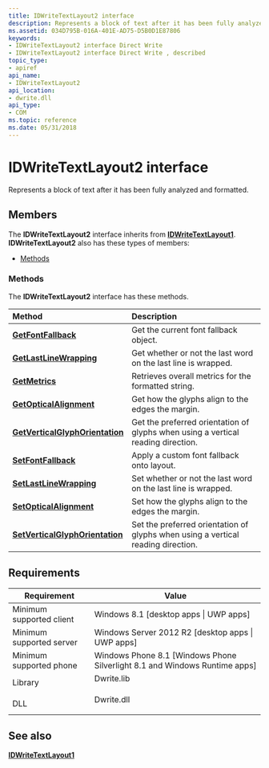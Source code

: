 ```yaml
---
title: IDWriteTextLayout2 interface
description: Represents a block of text after it has been fully analyzed and formatted.
ms.assetid: 034D795B-016A-401E-AD75-D5B0D1E87806
keywords:
- IDWriteTextLayout2 interface Direct Write
- IDWriteTextLayout2 interface Direct Write , described
topic_type:
- apiref
api_name:
- IDWriteTextLayout2
api_location:
- dwrite.dll
api_type:
- COM
ms.topic: reference
ms.date: 05/31/2018
---
```


# IDWriteTextLayout2 interface

Represents a block of text after it has been fully analyzed and formatted.

## Members

The **IDWriteTextLayout2** interface inherits from [**IDWriteTextLayout1**](/windows/win32/api/dwrite_1/nn-dwrite_1-idwritetextlayout1). **IDWriteTextLayout2** also has these types of members:

-   [Methods](#methods)

### Methods

The **IDWriteTextLayout2** interface has these methods.



| Method                                                                                | Description                                                                                 |
|:--------------------------------------------------------------------------------------|:--------------------------------------------------------------------------------------------|
| [**GetFontFallback**](/windows/win32/api/dwrite_2/nf-dwrite_2-idwritetextlayout2-getfontfallback)                         | Get the current font fallback object. <br/>                                           |
| [**GetLastLineWrapping**](/windows/win32/api/dwrite_2/nf-dwrite_2-idwritetextlayout2-getlastlinewrapping)                 | Get whether or not the last word on the last line is wrapped.<br/>                    |
| [**GetMetrics**](idwritetextlayout2-getmetrics.md)                                   | Retrieves overall metrics for the formatted string. <br/>                             |
| [**GetOpticalAlignment**](/windows/win32/api/dwrite_2/nf-dwrite_2-idwritetextlayout2-getopticalalignment)                 | Get how the glyphs align to the edges the margin. <br/>                               |
| [**GetVerticalGlyphOrientation**](/windows/win32/api/dwrite_2/nf-dwrite_2-idwritetextlayout2-getverticalglyphorientation) | Get the preferred orientation of glyphs when using a vertical reading direction.<br/> |
| [**SetFontFallback**](/windows/win32/api/dwrite_2/nf-dwrite_2-idwritetextlayout2-setfontfallback)                         | Apply a custom font fallback onto layout.<br/>                                        |
| [**SetLastLineWrapping**](/windows/win32/api/dwrite_2/nf-dwrite_2-idwritetextlayout2-setlastlinewrapping)                 | Set whether or not the last word on the last line is wrapped. <br/>                   |
| [**SetOpticalAlignment**](/windows/win32/api/dwrite_2/nf-dwrite_2-idwritetextlayout2-setopticalalignment)                 | Set how the glyphs align to the edges the margin.<br/>                                |
| [**SetVerticalGlyphOrientation**](/windows/win32/api/dwrite_2/nf-dwrite_2-idwritetextlayout2-setverticalglyphorientation) | Set the preferred orientation of glyphs when using a vertical reading direction.<br/> |



 

## Requirements



| Requirement | Value |
|-------------------------------------|-----------------------------------------------------------------------------------------|
| Minimum supported client<br/> | Windows 8.1 \[desktop apps \| UWP apps\]<br/>                                     |
| Minimum supported server<br/> | Windows Server 2012 R2 \[desktop apps \| UWP apps\]<br/>                          |
| Minimum supported phone<br/>  | Windows Phone 8.1 \[Windows Phone Silverlight 8.1 and Windows Runtime apps\]<br/> |
| Library<br/>                  | <dl> <dt>Dwrite.lib</dt> </dl>   |
| DLL<br/>                      | <dl> <dt>Dwrite.dll</dt> </dl>   |



## See also

<dl> <dt>

[**IDWriteTextLayout1**](/windows/win32/api/dwrite_1/nn-dwrite_1-idwritetextlayout1)
</dt> </dl>

 

